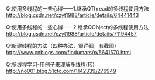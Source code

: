 
Qt使用多线程的一些心得——1.继承QThread的多线程使用方法
http://blog.csdn.net/czyt1988/article/details/64441443 



Qt使用多线程的一些心得——2.继承QObject的多线程使用方法
http://blog.csdn.net/czyt1988/article/details/71194457


Qt新建线程的方法（四种办法，很详细，有截图）
http://www.cnblogs.com/findumars/p/5641570.html



Qt多线程学习-用例子来理解多线程(转)
http://no001.blog.51cto.com/1142339/276949
